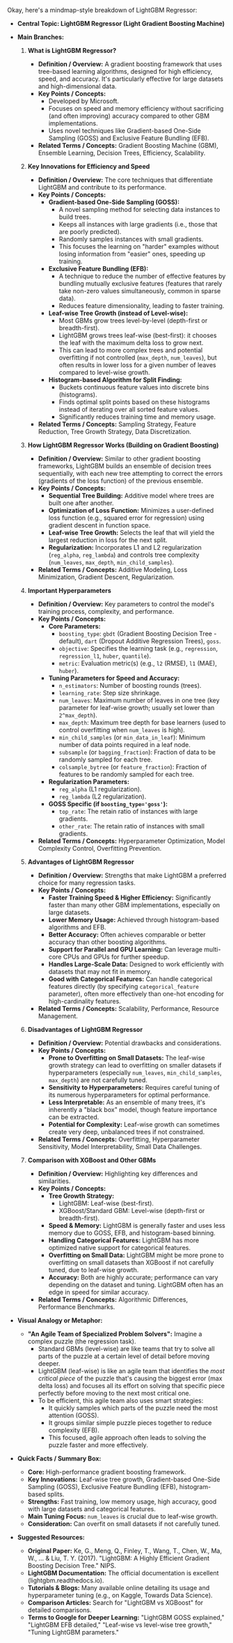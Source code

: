 Okay, here's a mindmap-style breakdown of LightGBM Regressor:

*   **Central Topic: LightGBM Regressor (Light Gradient Boosting Machine)**

*   **Main Branches:**

    1.  **What is LightGBM Regressor?**
        *   **Definition / Overview:** A gradient boosting framework that uses tree-based learning algorithms, designed for high efficiency, speed, and accuracy. It's particularly effective for large datasets and high-dimensional data.
        *   **Key Points / Concepts:**
            *   Developed by Microsoft.
            *   Focuses on speed and memory efficiency without sacrificing (and often improving) accuracy compared to other GBM implementations.
            *   Uses novel techniques like Gradient-based One-Side Sampling (GOSS) and Exclusive Feature Bundling (EFB).
        *   **Related Terms / Concepts:** Gradient Boosting Machine (GBM), Ensemble Learning, Decision Trees, Efficiency, Scalability.

    2.  **Key Innovations for Efficiency and Speed**
        *   **Definition / Overview:** The core techniques that differentiate LightGBM and contribute to its performance.
        *   **Key Points / Concepts:**
            *   **Gradient-based One-Side Sampling (GOSS):**
                *   A novel sampling method for selecting data instances to build trees.
                *   Keeps all instances with large gradients (i.e., those that are poorly predicted).
                *   Randomly samples instances with small gradients.
                *   This focuses the learning on "harder" examples without losing information from "easier" ones, speeding up training.
            *   **Exclusive Feature Bundling (EFB):**
                *   A technique to reduce the number of effective features by bundling mutually exclusive features (features that rarely take non-zero values simultaneously, common in sparse data).
                *   Reduces feature dimensionality, leading to faster training.
            *   **Leaf-wise Tree Growth (instead of Level-wise):**
                *   Most GBMs grow trees level-by-level (depth-first or breadth-first).
                *   LightGBM grows trees leaf-wise (best-first): it chooses the leaf with the maximum delta loss to grow next.
                *   This can lead to more complex trees and potential overfitting if not controlled (`max_depth`, `num_leaves`), but often results in lower loss for a given number of leaves compared to level-wise growth.
            *   **Histogram-based Algorithm for Split Finding:**
                *   Buckets continuous feature values into discrete bins (histograms).
                *   Finds optimal split points based on these histograms instead of iterating over all sorted feature values.
                *   Significantly reduces training time and memory usage.
        *   **Related Terms / Concepts:** Sampling Strategy, Feature Reduction, Tree Growth Strategy, Data Discretization.

    3.  **How LightGBM Regressor Works (Building on Gradient Boosting)**
        *   **Definition / Overview:** Similar to other gradient boosting frameworks, LightGBM builds an ensemble of decision trees sequentially, with each new tree attempting to correct the errors (gradients of the loss function) of the previous ensemble.
        *   **Key Points / Concepts:**
            *   **Sequential Tree Building:** Additive model where trees are built one after another.
            *   **Optimization of Loss Function:** Minimizes a user-defined loss function (e.g., squared error for regression) using gradient descent in function space.
            *   **Leaf-wise Tree Growth:** Selects the leaf that will yield the largest reduction in loss for the next split.
            *   **Regularization:** Incorporates L1 and L2 regularization (`reg_alpha`, `reg_lambda`) and controls tree complexity (`num_leaves`, `max_depth`, `min_child_samples`).
        *   **Related Terms / Concepts:** Additive Modeling, Loss Minimization, Gradient Descent, Regularization.

    4.  **Important Hyperparameters**
        *   **Definition / Overview:** Key parameters to control the model's training process, complexity, and performance.
        *   **Key Points / Concepts:**
            *   **Core Parameters:**
                *   `boosting_type`: `gbdt` (Gradient Boosting Decision Tree - default), `dart` (Dropout Additive Regression Trees), `goss`.
                *   `objective`: Specifies the learning task (e.g., `regression`, `regression_l1`, `huber`, `quantile`).
                *   `metric`: Evaluation metric(s) (e.g., `l2` (RMSE), `l1` (MAE), `huber`).
            *   **Tuning Parameters for Speed and Accuracy:**
                *   `n_estimators`: Number of boosting rounds (trees).
                *   `learning_rate`: Step size shrinkage.
                *   `num_leaves`: Maximum number of leaves in one tree (key parameter for leaf-wise growth; usually set lower than `2^max_depth`).
                *   `max_depth`: Maximum tree depth for base learners (used to control overfitting when `num_leaves` is high).
                *   `min_child_samples` (or `min_data_in_leaf`): Minimum number of data points required in a leaf node.
                *   `subsample` (or `bagging_fraction`): Fraction of data to be randomly sampled for each tree.
                *   `colsample_bytree` (or `feature_fraction`): Fraction of features to be randomly sampled for each tree.
            *   **Regularization Parameters:**
                *   `reg_alpha` (L1 regularization).
                *   `reg_lambda` (L2 regularization).
            *   **GOSS Specific (if `boosting_type='goss'`):**
                *   `top_rate`: The retain ratio of instances with large gradients.
                *   `other_rate`: The retain ratio of instances with small gradients.
        *   **Related Terms / Concepts:** Hyperparameter Optimization, Model Complexity Control, Overfitting Prevention.

    5.  **Advantages of LightGBM Regressor**
        *   **Definition / Overview:** Strengths that make LightGBM a preferred choice for many regression tasks.
        *   **Key Points / Concepts:**
            *   **Faster Training Speed & Higher Efficiency:** Significantly faster than many other GBM implementations, especially on large datasets.
            *   **Lower Memory Usage:** Achieved through histogram-based algorithms and EFB.
            *   **Better Accuracy:** Often achieves comparable or better accuracy than other boosting algorithms.
            *   **Support for Parallel and GPU Learning:** Can leverage multi-core CPUs and GPUs for further speedup.
            *   **Handles Large-Scale Data:** Designed to work efficiently with datasets that may not fit in memory.
            *   **Good with Categorical Features:** Can handle categorical features directly (by specifying `categorical_feature` parameter), often more effectively than one-hot encoding for high-cardinality features.
        *   **Related Terms / Concepts:** Scalability, Performance, Resource Management.

    6.  **Disadvantages of LightGBM Regressor**
        *   **Definition / Overview:** Potential drawbacks and considerations.
        *   **Key Points / Concepts:**
            *   **Prone to Overfitting on Small Datasets:** The leaf-wise growth strategy can lead to overfitting on smaller datasets if hyperparameters (especially `num_leaves`, `min_child_samples`, `max_depth`) are not carefully tuned.
            *   **Sensitivity to Hyperparameters:** Requires careful tuning of its numerous hyperparameters for optimal performance.
            *   **Less Interpretable:** As an ensemble of many trees, it's inherently a "black box" model, though feature importance can be extracted.
            *   **Potential for Complexity:** Leaf-wise growth can sometimes create very deep, unbalanced trees if not constrained.
        *   **Related Terms / Concepts:** Overfitting, Hyperparameter Sensitivity, Model Interpretability, Small Data Challenges.

    7.  **Comparison with XGBoost and Other GBMs**
        *   **Definition / Overview:** Highlighting key differences and similarities.
        *   **Key Points / Concepts:**
            *   **Tree Growth Strategy:**
                *   LightGBM: Leaf-wise (best-first).
                *   XGBoost/Standard GBM: Level-wise (depth-first or breadth-first).
            *   **Speed & Memory:** LightGBM is generally faster and uses less memory due to GOSS, EFB, and histogram-based binning.
            *   **Handling Categorical Features:** LightGBM has more optimized native support for categorical features.
            *   **Overfitting on Small Data:** LightGBM might be more prone to overfitting on small datasets than XGBoost if not carefully tuned, due to leaf-wise growth.
            *   **Accuracy:** Both are highly accurate; performance can vary depending on the dataset and tuning. LightGBM often has an edge in speed for similar accuracy.
        *   **Related Terms / Concepts:** Algorithmic Differences, Performance Benchmarks.

*   **Visual Analogy or Metaphor:**
    *   **"An Agile Team of Specialized Problem Solvers":** Imagine a complex puzzle (the regression task).
        *   Standard GBMs (level-wise) are like teams that try to solve all parts of the puzzle at a certain level of detail before moving deeper.
        *   LightGBM (leaf-wise) is like an agile team that identifies the *most critical piece* of the puzzle that's causing the biggest error (max delta loss) and focuses all its effort on solving that specific piece perfectly before moving to the next most critical one.
        *   To be efficient, this agile team also uses smart strategies:
            *   It quickly samples which parts of the puzzle need the most attention (GOSS).
            *   It groups similar simple puzzle pieces together to reduce complexity (EFB).
            *   This focused, agile approach often leads to solving the puzzle faster and more effectively.

*   **Quick Facts / Summary Box:**
    *   **Core:** High-performance gradient boosting framework.
    *   **Key Innovations:** Leaf-wise tree growth, Gradient-based One-Side Sampling (GOSS), Exclusive Feature Bundling (EFB), histogram-based splits.
    *   **Strengths:** Fast training, low memory usage, high accuracy, good with large datasets and categorical features.
    *   **Main Tuning Focus:** `num_leaves` is crucial due to leaf-wise growth.
    *   **Consideration:** Can overfit on small datasets if not carefully tuned.

*   **Suggested Resources:**
    *   **Original Paper:** Ke, G., Meng, Q., Finley, T., Wang, T., Chen, W., Ma, W., ... & Liu, T. Y. (2017). "LightGBM: A Highly Efficient Gradient Boosting Decision Tree." NIPS.
    *   **LightGBM Documentation:** The official documentation is excellent (lightgbm.readthedocs.io).
    *   **Tutorials & Blogs:** Many available online detailing its usage and hyperparameter tuning (e.g., on Kaggle, Towards Data Science).
    *   **Comparison Articles:** Search for "LightGBM vs XGBoost" for detailed comparisons.
    *   **Terms to Google for Deeper Learning:** "LightGBM GOSS explained," "LightGBM EFB detailed," "Leaf-wise vs level-wise tree growth," "Tuning LightGBM parameters."